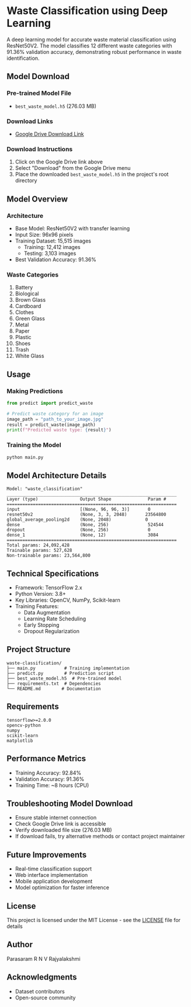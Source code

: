 # Waste Classification using Deep Learning

A deep learning model for accurate waste material classification using ResNet50V2. The model classifies 12 different waste categories with 91.36% validation accuracy, demonstrating robust performance in waste identification.

## Model Download

### Pre-trained Model File
- `best_waste_model.h5` (276.03 MB)

### Download Links
- [Google Drive Download Link](https://drive.google.com/drive/folders/1u4ffqv6uoXLssBYE_eEPDKCWjNNJabDG?usp=sharing)

### Download Instructions
1. Click on the Google Drive link above
2. Select "Download" from the Google Drive menu
3. Place the downloaded `best_waste_model.h5` in the project's root directory

## Model Overview

### Architecture
- Base Model: ResNet50V2 with transfer learning
- Input Size: 96x96 pixels
- Training Dataset: 15,515 images
  - Training: 12,412 images
  - Testing: 3,103 images
- Best Validation Accuracy: 91.36%

### Waste Categories
1. Battery
2. Biological
3. Brown Glass
4. Cardboard
5. Clothes
6. Green Glass
7. Metal
8. Paper
9. Plastic
10. Shoes
11. Trash
12. White Glass

## Usage

### Making Predictions
```python
from predict import predict_waste

# Predict waste category for an image
image_path = "path_to_your_image.jpg"
result = predict_waste(image_path)
print(f"Predicted waste type: {result}")
```

### Training the Model
```python
python main.py
```

## Model Architecture Details
```
Model: "waste_classification"
_________________________________________________________________
Layer (type)                Output Shape              Param #   
=================================================================
input                       [(None, 96, 96, 3)]       0         
resnet50v2                  (None, 3, 3, 2048)       23564800  
global_average_pooling2d    (None, 2048)             0         
dense                       (None, 256)               524544    
dropout                     (None, 256)               0         
dense_1                     (None, 12)                3084      
=================================================================
Total params: 24,092,428
Trainable params: 527,628
Non-trainable params: 23,564,800
```

## Technical Specifications
- Framework: TensorFlow 2.x
- Python Version: 3.8+
- Key Libraries: OpenCV, NumPy, Scikit-learn
- Training Features:
  - Data Augmentation
  - Learning Rate Scheduling
  - Early Stopping
  - Dropout Regularization

## Project Structure
```
waste-classification/
├── main.py           # Training implementation
├── predict.py        # Prediction script
├── best_waste_model.h5  # Pre-trained model
├── requirements.txt  # Dependencies
└── README.md        # Documentation
```

## Requirements
```
tensorflow>=2.0.0
opencv-python
numpy
scikit-learn
matplotlib
```

## Performance Metrics
- Training Accuracy: 92.84%
- Validation Accuracy: 91.36%
- Training Time: ~8 hours (CPU)

## Troubleshooting Model Download
- Ensure stable internet connection
- Check Google Drive link is accessible
- Verify downloaded file size (276.03 MB)
- If download fails, try alternative methods or contact project maintainer

## Future Improvements
- Real-time classification support
- Web interface implementation
- Mobile application development
- Model optimization for faster inference

## License
This project is licensed under the MIT License - see the [LICENSE](LICENSE) file for details

## Author
Parasaram R N V Rajyalakshmi

## Acknowledgments
- Dataset contributors
- Open-source community